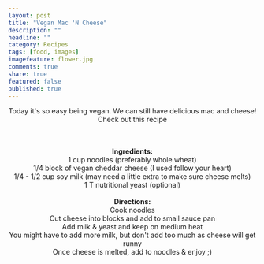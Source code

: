 ```yaml
---
layout: post
title: "Vegan Mac 'N Cheese"
description: ""
headline: ""
category: Recipes
tags: [food, images]
imagefeature: flower.jpg
comments: true
share: true
featured: false
published: true
---
```


<p style="text-align: center;">Today it's so easy being vegan. We can still have delicious mac and cheese! Check out this recipe</p>

<center><img src="http://i1208.photobucket.com/albums/cc370/apegg23/P1010010.jpg" alt="" /></center>&nbsp;

<center><img src="http://i1208.photobucket.com/albums/cc370/apegg23/P1010012.jpg" alt="" /></center>&nbsp;

<center></center><center><strong>Ingredients:</strong></center><center>1 cup noodles (preferably whole wheat)</center><center>1/4 block of vegan cheddar cheese (I used follow your heart)</center><center>1/4 - 1/2 cup soy milk (may need a little extra to make sure cheese melts)</center><center>1 T nutritional yeast (optional)</center><center></center>&nbsp;

<center><strong>Directions:</strong></center><center>Cook noodles</center><center>Cut cheese into blocks and add to small sauce pan</center><center>Add milk &amp; yeast and keep on medium heat</center><center>You might have to add more milk, but don't add too much as cheese will get runny</center><center>Once cheese is melted, add to noodles &amp; enjoy ;)</center><a class="pin-it-button" href="http://pinterest.com/pin/create/button/?url=http%3A%2F%2Fwww.andreabiethman%2F2012%2F09%2F15%2Fvegan-mac-n-cheese%2F&amp;media=http%3A%2F%2Fi1208.photobucket.com%2Falbums%2Fcc370%2Fapegg23%2FP1010010.jpg&amp;description=Super%20easy%20%26%20delicious%20vegan%20mac%20n%20cheese!"><img class="aligncenter" title="Pin It" src="//assets.pinterest.com/images/PinExt.png" alt="" border="0" /></a>